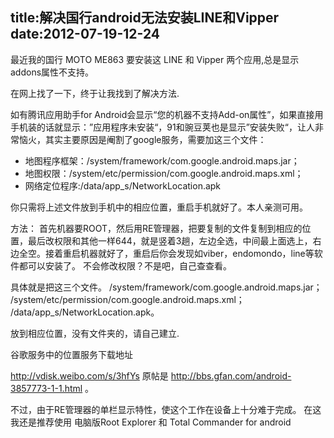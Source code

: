title:解决国行android无法安装LINE和Vipper
date:2012-07-19-12-24
---

最近我的国行 MOTO ME863 要安装这 LINE 和 Vipper 两个应用,总是显示addons属性不支持。

在网上找了一下，终于让我找到了解决方法.

如有腾讯应用助手for Android会显示“您的机器不支持Add-on属性”，如果直接用手机装的话就显示：”应用程序未安装“，91和豌豆荚也是显示”安装失败“，让人非常恼火，其实主要原因是阉割了google服务，需要加这三个文件： 

* 地图程序框架：/system/framework/com.google.android.maps.jar； 
* 地图权限：/system/etc/permission/com.google.android.maps.xml；
* 网络定位程序:/data/app_s/NetworkLocation.apk

你只需将上述文件放到手机中的相应位置，重启手机就好了。本人亲测可用。 

方法： 
    首先机器要ROOT，然后用RE管理器，把要复制的文件复制到相应的位置，最后改权限和其他一样644，就是竖着3趟，左边全选，中间最上面选上，右边全空。接着重启机器就好了，重启后你会发现如viber，endomondo，line等软件都可以安装了。 不会修改权限？不是吧，自己查查看。 

具体就是把这三个文件。 
/system/framework/com.google.android.maps.jar；
/system/etc/permission/com.google.android.maps.xml； 
/data/app_s/NetworkLocation.apk。

放到相应位置，没有文件夹的，请自己建立.

谷歌服务中的位置服务下载地址 

 http://vdisk.weibo.com/s/3hfYs 原帖是 http://bbs.gfan.com/android-3857773-1-1.html 。

不过，由于RE管理器的单栏显示特性，使这个工作在设备上十分难于完成。
在这我还是推荐使用 电脑版Root Explorer 和 Total Commander for android
